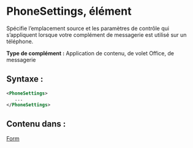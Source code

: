 
# <a name="phonesettings-element"></a>PhoneSettings, élément
Spécifie l’emplacement source et les paramètres de contrôle qui s’appliquent lorsque votre complément de messagerie est utilisé sur un téléphone.

 **Type de complément :** Application de contenu, de volet Office, de messagerie


## <a name="syntax:"></a>Syntaxe :


```XML
<PhoneSettings>
   ...
</PhoneSettings>
```


## <a name="contained-in:"></a>Contenu dans :

[Form](../../reference/manifest/form.md)

